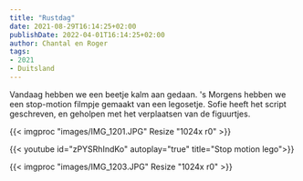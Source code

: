 ```yaml
---
title: "Rustdag"
date: 2021-08-29T16:14:25+02:00
publishDate: 2022-04-01T16:14:25+02:00
author: Chantal en Roger
tags:
- 2021
- Duitsland
---
```


Vandaag hebben we een beetje kalm aan gedaan. 's Morgens hebben we een stop-motion filmpje gemaakt van een legosetje. Sofie heeft het script geschreven, en geholpen met het verplaatsen van de figuurtjes.

{{< imgproc "images/IMG_1201.JPG" Resize "1024x r0" >}}

{{< youtube id="zPYSRhIndKo" autoplay="true" title="Stop motion lego">}}

{{< imgproc "images/IMG_1203.JPG" Resize "1024x r0" >}}
